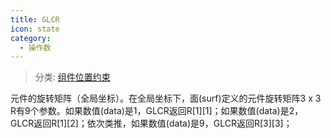 ```yaml
---
title: GLCR
icon: state
category:
  - 操作数
---
```


> 分类: [组件位置约束](/hb/operands/130/873/  "Zemax 操作数 组件位置约束")

元件的旋转矩阵（全局坐标）。在全局坐标下，面(surf)定义的元件旋转矩阵3 x 3 R有9个参数。如果数值(data)是1，GLCR返回R[1][1]；如果数值(data)是2，GLCR返回R[1][2]；依次类推，如果数值(data)是9，GLCR返回R[3][3]；